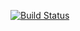 [![Build Status](https://travis-ci.org/kaihendry/prazespeed.svg?branch=master)](https://travis-ci.org/kaihendry/prazespeed)
